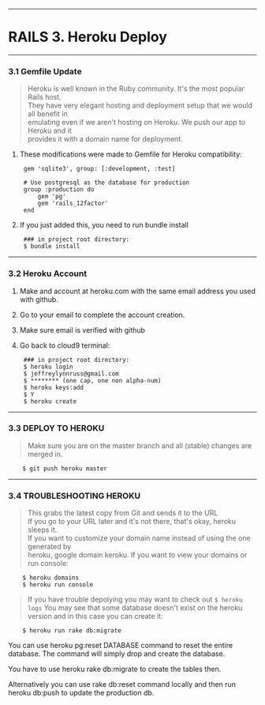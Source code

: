 --------------------------------------------------------------------------------

# RAILS 3. Heroku Deploy
  
-------------------------------------------------------------------------------
### 3.1 Gemfile Update

> Heroku is well known in the Ruby community. It's the most popular Rails host.  
They have very elegant hosting and deployment setup that we would all benefit in  
emulating even if we aren't hosting on Heroku. We push our app to Heroku and it  
provides it with a domain name for deployment.

1. These modifications were made to Gemfile for Heroku compatibility:

		gem 'sqlite3', group: [:development, :test]
		
		# Use postgresql as the database for production
		group :production do
			gem 'pg'
			gem 'rails_12factor'
		end

2. If you just added this, you need to run bundle install
		
		### in project root directory:  
		$ bundle install 

------------------------------------------------------------------------------
### 3.2 Heroku Account

1. Make and account at heroku.com with the same email address you used with github. 
2. Go to your email to complete the account creation. 
3. Make sure email is verified with github
4. Go back to cloud9 terminal:  

		### in project root directory:  
		$ heroku login
		$ jeffreylynnruss@gmail.com
		$ ******** (one cap, one non alpha-num)
		$ heroku keys:add
		$ Y
		$ heroku create
		
--------------------------------------------------------------------------------
### 3.3 DEPLOY TO HEROKU

> Make sure you are on the master branch and all (stable) changes are merged in. 

		$ git push heroku master
		
--------------------------------------------------------------------------------
### 3.4 TROUBLESHOOTING HEROKU

> This grabs the latest copy from Git and sends it to the URL  
If you go to your URL later and it's not there, that's okay, heroku sleeps it.  
If you want to customize your domain name instead of using the one generated by  
heroku, google domain keroku. If you want to view your domains or run console:

		$ heroku domains
		$ heroku run console
		
> If you have trouble depolying you may want to check out `$ heroku logs` You 
may  see that some database doesn't exist on the heroku version and in this case 
you can create it:

		$ heroku run rake db:migrate




You can use heroku pg:reset DATABASE command to reset the entire database. The command will simply drop and create the database.

You have to use heroku rake db:migrate to create the tables then.

Alternatively you can use rake db:reset command locally and then run heroku db:push to update the production db.
